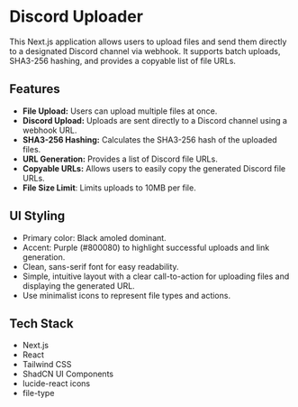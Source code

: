 # Discord Uploader

This Next.js application allows users to upload files and send them directly to a designated Discord channel via webhook. It supports batch uploads, SHA3-256 hashing, and provides a copyable list of file URLs.

## Features

-   **File Upload:** Users can upload multiple files at once.
-   **Discord Upload:** Uploads are sent directly to a Discord channel using a webhook URL.
-   **SHA3-256 Hashing:** Calculates the SHA3-256 hash of the uploaded files.
-   **URL Generation:** Provides a list of Discord file URLs.
-    **Copyable URLs:** Allows users to easily copy the generated Discord file URLs.
-   **File Size Limit**: Limits uploads to 10MB per file.

## UI Styling

-   Primary color: Black amoled dominant.
-   Accent: Purple (#800080) to highlight successful uploads and link generation.
-   Clean, sans-serif font for easy readability.
-   Simple, intuitive layout with a clear call-to-action for uploading files and displaying the generated URL.
-   Use minimalist icons to represent file types and actions.

## Tech Stack

-   Next.js
-   React
-   Tailwind CSS
-   ShadCN UI Components
-   lucide-react icons
-   file-type


